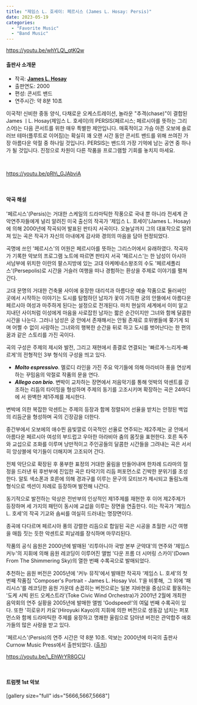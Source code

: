 ```yaml
---
title: "제임스 L. 호세이: 페르시스 (James L. Hosay: Persis)"
date: 2023-05-19
categories: 
  - "Favorite Music"
  - "Band Music"
---
```


https://youtu.be/whYLQ\_qtKQw

#### **출판사 소개문**

- 작곡: **[James L. Hosay](https://www.hebu-music.com/en/musician/james-l-hosay.290/)**
- 출판연도: 2000
- 편성: 콘서트 밴드
- 연주시간: 약 8분 10초

이국적! 신비한 중동 양식, 다채로운 오케스트레이션, 놀라운 "추격(chase)"이 결합된 James ㅣL. Hosay(제임스 L. 호세이)의 PERSIS(페르시스; 페르시아를 뜻하는 그리스어)는 다음 콘서트를 위한 매우 특별한 제안입니다. 매혹적이고 가슴 아픈 오보에 솔로 러브 테마(플루트로 이어짐)는 확실히 꽤 오랜 시간 동안 콘서트 밴드를 위해 쓰여진 가장 아름다운 악절 중 하나일 것입니다. PERSIS는 밴드의 가장 기억에 남는 공연 중 하나가 될 것입니다. 진정으로 차원이 다른 작품을 프로그램할 기회를 놓치지 마세요.

 

https://youtu.be/pRh\_GJAbviA

 

#### **악곡 해설**

'페르시스'(Persis)는 거대한 스케일의 드라마틱한 작풍으로 국내 뿐 아니라 전세계 관악연주자들에게 널리 알려진 미국 출신의 작곡가 '제임스 L. 호세이'(James L. Hosay)에 의해 2000년에 작곡되어 발표된 판타지 서곡이다. 오늘날까지 그의 대표작으로 알려져 있는 곡은 작곡가 자신의 아내에게 감사와 경의의 마음을 담아 헌정되었다.

곡명에 쓰인 '페르시스'의 어원은 페르시아를 뜻하는 그리스어에서 유래하였다. 작곡자가 기록한 악보의 프로그램 노트에 따르면 판타지 서곡 '페르시스'는 한 남성이 아시아 서남부에 위치한 이란의 팔스지방에 있는 고대 아케메네스왕조의 수도 '페르세폴리스'(Persepolis)로 시간을 거슬러 여행을 떠나 경험하는 환상을 주제로 이야기를 펼쳐간다.

고대 문명의 거대한 건축물 사이에 웅장한 대리석과 아름다운 예술 작품으로 둘러싸인 곳에서 시작하는 이야기는 도시를 탐험하던 남자가 꽃이 가득한 궁의 안뜰에서 아름다운 페르시아 여성과 마주하게 된다는 설정으로 전개된다. 마치 현실의 세계에서 이미 알고 지내던 사이처럼 이성에게 마음을 사로잡힌 남자는 짧은 순간이지만 그녀와 함께 달콤한 시간을 나눈다. 그러나 남성은 궁 안에서 존재해서는 안될 존재로 호위병들에 쫒기게 되며 어쩔 수 없이 사랑하는 그녀와의 행복한 순간을 뒤로 하고 도시를 벗어난다는 한 편의 꿈과 같은 스토리를 가진 곡이다.

곡의 구성은 주제의 제시와 발전, 그리고 재현에서 종결로 연결되는 '빠르게-느리게-빠르게'의 전형적인 3부 형식의 구성을 띄고 있다.

- **_Molto espressivo_**. 멜로디 라인을 가진 주요 악기들에 의해 아라비아 풍을 연상케 하는 꾸밈음의 악절로 작품의 문을 연다.
- **_Allego con brio_**. 변박이 교차하는 장면에서 저음악기를 통해 엇박의 악센트를 강조하는 리듬의 타이밍을 형성하며 주제의 동기를 고조시키며 확장하는 곡은 24마디에 서 완벽한 제1주제를 제시한다.

변박에 의한 복잡한 악센트는 주제의 등장과 함께 정렬되어 선율을 받치는 안정된 백업의 리듬군을 형성하며 곡의 긴장감을 더한다.

중간부에서 오보에의 애수띈 음빛깔로 이국적인 선율로 연주되는 제2주제는 궁 안에서 아름다운 페르시아 여성의 부드럽고 우아한 아라비아 춤의 몸짓을 표현한다. 호른 독주와 교섭으로 조화를 이루며 낭만적이고 주인공들의 달콤한 시간들을 그려내는 곡은 서서히 앙상블에 악기들이 더해지며 고조되어 간다.

전체 악단으로 확장된 후 풍부한 표정의 거대한 울림을 만들어내며 한차례 드라마의 절정을 드러낸 뒤 후반부에 진입한 곡은 타악기의 리듬 퍼포먼스로 긴박한 분위기를 조성한다. 알토 색소폰과 호른에 의해 경과구를 이루는 문구의 모티브가 제시되고 돌림노래 형식으로 섹션이 차례로 등장하며 발전해 나간다.

동기적으로 발전하는 악상은 전반부의 인상적인 제1주제를 재현한 후 이어 제2주제가 등장하며 세 가지의 패턴이 동시에 교섭을 이루는 장면을 연출한다. 이는 작곡가 '제임스 L. 호세'의 작곡 기교와 솜씨를 여실히 드러내는 명장면이다.

종곡에 다다르며 페르시아 풍의 강렬한 리듬으로 합일된 곡은 시공을 초월한 시간 여행을 매듭 짓는 듯한 악센트로 피날레를 장식하며 마무리된다.

작품의 공식 음원은 2000년에 발매된 '리투아니아 국방 본부 군악대'의 연주와 '제임스 커누'의 지휘에 의해 음원 레코딩이 이루어진 앨범 '다운 프롬 더 시머링 스카이'(Down From The Shimmering Sky)의 열한 번째 수록곡으로 발매되었다.

추천하는 음원 버전은 2005년에 '커누 뮤직'에서 발매한 작곡자 '제임스 L. 호세'의 첫 번째 작품집 'Composer's Portrait - James L. Hosay Vol. 1'을 비롯해,  그 외에 '패리시스'를 레코딩한 음원 가운데 손꼽히는 버전으로는 일본 지바현을 중심으로 활동하는 '도케 시빅 윈드 오케스트라'(Toke Civic Wind Orchestra)가 2001년 2월에 개최한 음악회의 연주 실황을 2005년에 발매한 앨범 'Godspeed!'의 여덟 번째 수록곡이 있다. 또한 '히로유키 카요'(Hiroyuki Kayo)의 지휘에 의한 버전으로 생동감 넘치는 퍼포먼스와 함께 드라마틱한 주제를 웅장하고 명쾌한 울림으로 담아낸 버전은 관악합주 애호가들의 많은 사랑을 받고 있다.

'페르시스'(Persis)의 연주 시간은 약 8분 10초. 악보는 2000년에 미국의 출판사 Curnow Music Press에서 출판되었다. ([출처](https://vlfehfdl.tistory.com/380))

https://youtu.be/\_EhWrYR8GCU

 

#### **트럼펫 1st 악보**

\[gallery size="full" ids="5666,5667,5668"\]
